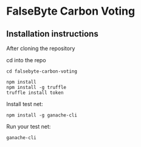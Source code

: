 # FalseByte Carbon Voting

## Installation instructions

After cloning the repository

cd into the repo

```
cd falsebyte-carbon-voting

npm install
npm install -g truffle
truffle install token
```

Install test net:
```
npm install -g ganache-cli
```

Run your test net:
```
ganache-cli
```